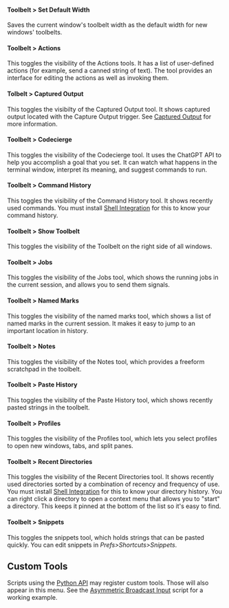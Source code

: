 #### Toolbelt > Set Default Width
Saves the current window's toolbelt width as the default width for new windows' toolbelts.

#### Toolbelt > Actions
This toggles the visibility of the Actions tools. It has a list of user-defined actions (for example, send a canned string of text). The tool provides an interface for editing the actions as well as invoking them.

#### Tolbelt > Captured Output
This toggles the visibilty of the Captured Output tool. It shows captured output located with the Capture Output trigger. See <a href="captured_output.html">Captured Output</a> for more information.

#### Toolbelt > Codecierge
This toggles the visibility of the Codecierge tool. It uses the ChatGPT API to help you accomplish a goal that you set. It can watch what happens in the terminal window, interpret its meaning, and suggest commands to run.

#### Toolbelt > Command History
This toggles the visibility of the Command History tool. It shows recently used commands. You must install <a href="documentation-shell-integration.html">Shell Integration</a> for this to know your command history.

#### Toolbelt > Show Toolbelt
This toggles the visibility of the Toolbelt on the right side of all windows.

#### Toolbelt > Jobs
This toggles the visibility of the Jobs tool, which shows the running jobs in the current session, and allows you to send them signals.

#### Toolbelt > Named Marks
This toggles the visibility of the named marks tool, which shows a list of named marks in the current session. It makes it easy to jump to an important location in history.

#### Toolbelt > Notes
This toggles the visibility of the Notes tool, which provides a freeform scratchpad in the toolbelt.

#### Toolbelt > Paste History
This toggles the visibility of the Paste History tool, which shows recently pasted strings in the toolbelt.

#### Toolbelt > Profiles
This toggles the visibility of the Profiles tool, which lets you select profiles to open new windows, tabs, and split panes.

#### Toolbelt > Recent Directories
This toggles the visibility of the Recent Directories tool. It shows recently used directories sorted by a combination of recency and frequency of use. You must install <a href="documentation-shell-integration.html">Shell Integration</a> for this to know your directory history. You can right click a directory to open a context menu that allows you to "start" a directory. This keeps it pinned at the bottom of the list so it's easy to find.

#### Toolbelt > Snippets
This toggles the snippets tool, which holds strings that can be pasted quickly. You can edit snippets in *Prefs&gt;Shortcuts&gt;Snippets*.

## Custom Tools
Scripts using the <a href="/python-api">Python API</a> may register custom tools. Those will also appear in this menu. See the <a href="/python-api/examples/broadcast.html">Asymmetric Broadcast Input</a> script for a working example.


